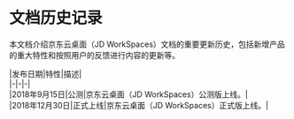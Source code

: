# 文档历史记录

本文档介绍京东云桌面（JD WorkSpaces）文档的重要更新历史，包括新增产品的重大特性和按照用户的反馈进行内容的更新等。

|发布日期|特性|描述|<br>
|-|-|-|<br>
|2018年9月15日|公测|京东云桌面（JD WorkSpaces）公测版上线。|<br>
|2018年12月30日|正式上线|京东云桌面（JD WorkSpaces）正式版上线。|
